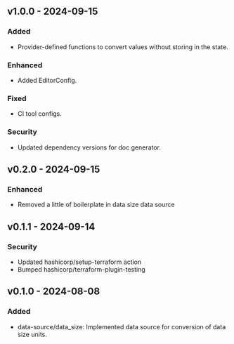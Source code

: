 ## v1.0.0 - 2024-09-15

### Added

* Provider-defined functions to convert values without storing in the state.

### Enhanced

* Added EditorConfig.

### Fixed

* CI tool configs.

### Security

* Updated dependency versions for doc generator.


## v0.2.0 - 2024-09-15

### Enhanced

* Removed a little of boilerplate in data size data source


## v0.1.1 - 2024-09-14

### Security

* Updated hashicorp/setup-terraform action
* Bumped hashicorp/terraform-plugin-testing


## v0.1.0 - 2024-08-08

### Added

* data-source/data_size: Implemented data source for conversion of data size units.


